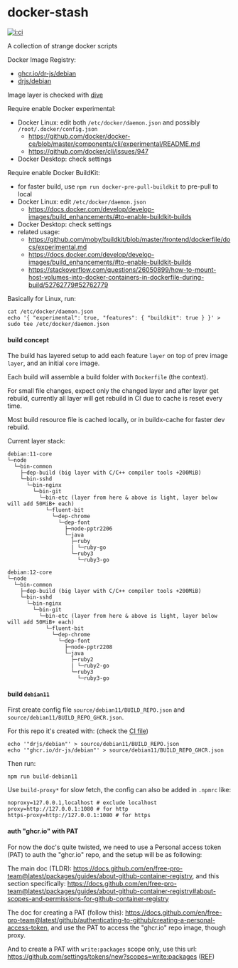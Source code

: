 # docker-stash

[![i:ci]][l:ci]

A collection of strange docker scripts

[i:ci]: https://img.shields.io/github/actions/workflow/status/dr-js/docker-stash/.github/workflows/ci-tag-build.yml
[l:ci]: https://github.com/dr-js/docker-stash/actions?query=workflow:ci-tag-build

[//]: # (NON_PACKAGE_CONTENT)

Docker Image Registry:
- [ghcr.io/dr-js/debian](https://ghcr.io/dr-js/debian)
- [drjs/debian](https://hub.docker.com/r/drjs/debian)

Image layer is checked with [dive](https://github.com/wagoodman/dive)

Require enable Docker experimental:
- Docker Linux: edit both `/etc/docker/daemon.json` and possibly `/root/.docker/config.json`
  - https://github.com/docker/docker-ce/blob/master/components/cli/experimental/README.md
  - https://github.com/docker/cli/issues/947
- Docker Desktop: check settings

Require enable Docker BuildKit:
- for faster build, use `npm run docker-pre-pull-buildkit` to pre-pull to local
- Docker Linux: edit `/etc/docker/daemon.json`
  - https://docs.docker.com/develop/develop-images/build_enhancements/#to-enable-buildkit-builds
- Docker Desktop: check settings
- related usage:
  - https://github.com/moby/buildkit/blob/master/frontend/dockerfile/docs/experimental.md
  - https://docs.docker.com/develop/develop-images/build_enhancements/#to-enable-buildkit-builds
  - https://stackoverflow.com/questions/26050899/how-to-mount-host-volumes-into-docker-containers-in-dockerfile-during-build/52762779#52762779

Basically for Linux, run:
```shell
cat /etc/docker/daemon.json
echo '{ "experimental": true, "features": { "buildkit": true } }' > sudo tee /etc/docker/daemon.json
```

#### build concept

The build has layered setup to add each feature `layer` on top of prev image `layer`,
  and an initial `core` image.

Each build will assemble a build folder with `Dockerfile` (the context).

For small file changes, expect only the changed layer and after layer get rebuild,
  currently all layer will get rebuild in CI due to cache is reset every time.

Most build resource file is cached locally,
  or in buildx-cache for faster dev rebuild.

Current layer stack:
```
debian:11-core
└─node
  └─bin-common
    ├─dep-build (big layer with C/C++ compiler tools +200MiB)
    └─bin-sshd
      └─bin-nginx
        └─bin-git
          └─bin-etc (layer from here & above is light, layer below will add 50MiB+ each)
            └─fluent-bit
              └─dep-chrome
                └─dep-font
                  ├─node-pptr2206
                  └─java
                    ├─ruby
                    | └─ruby-go
                    └─ruby3
                      └─ruby3-go
```

```
debian:12-core
└─node
  └─bin-common
    ├─dep-build (big layer with C/C++ compiler tools +200MiB)
    └─bin-sshd
      └─bin-nginx
        └─bin-git
          └─bin-etc (layer from here & above is light, layer below will add 50MiB+ each)
            └─fluent-bit
              └─dep-chrome
                └─dep-font
                  ├─node-pptr2208
                  └─java
                    ├─ruby2
                    | └─ruby2-go
                    └─ruby3
                      └─ruby3-go
```


#### build `debian11`

First create config file `source/debian11/BUILD_REPO.json`
  and `source/debian11/BUILD_REPO_GHCR.json`.

For this repo it's created with: (check the [CI file](.github/workflows/ci-tag-build.yml))
```
echo '"drjs/debian"' > source/debian11/BUILD_REPO.json
echo '"ghcr.io/dr-js/debian"' > source/debian11/BUILD_REPO_GHCR.json
```

Then run:
```shell script
npm run build-debian11
```

Use `build-proxy*` for slow fetch, the config can also be added in `.npmrc` like:
```
noproxy=127.0.0.1,localhost # exclude localhost
proxy=http://127.0.0.1:1080 # for http
https-proxy=http://127.0.0.1:1080 # for https
```


#### auth "ghcr.io" with PAT

For now the doc's quite twisted,
we need to use a Personal access token (PAT) to auth the "ghcr.io" repo,
and the setup will be as following:

The main doc (TLDR): https://docs.github.com/en/free-pro-team@latest/packages/guides/about-github-container-registry,
and this section specifically: https://docs.github.com/en/free-pro-team@latest/packages/guides/about-github-container-registry#about-scopes-and-permissions-for-github-container-registry

The doc for creating a PAT (follow this): https://docs.github.com/en/free-pro-team@latest/github/authenticating-to-github/creating-a-personal-access-token,
and use the PAT to access the "ghcr.io" repo image, though proxy.

And to create a PAT with `write:packages` scope only, use this url: https://github.com/settings/tokens/new?scopes=write:packages ([REF](https://github.com/github/docs/issues/2660#issuecomment-810766203))
